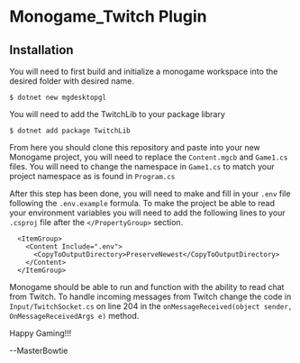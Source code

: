 # Monogame_Twitch Plugin #

## Installation ##

You will need to first build and initialize a monogame workspace into the desired folder with desired name.


```
$ dotnet new mgdesktopgl
```

You will need to add the TwitchLib to your package library
```
$ dotnet add package TwitchLib
```

From here you should clone this repository and paste into your new Monogame project, you will need to replace the `Content.mgcb` and `Game1.cs` files. You will need to change the namespace in `Game1.cs` to match your project namespace as is found in `Program.cs`

After this step has been done, you will need to make and fill in your `.env` file following the `.env.example` formula. To make the project be able to read your environment variables you will need to add the following lines to your `.csproj` file after the `</PropertyGroup>` section.
```
  <ItemGroup>
    <Content Include=".env">
      <CopyToOutputDirectory>PreserveNewest</CopyToOutputDirectory>
    </Content>
  </ItemGroup>
```

Monogame should be able to run and function with the ability to read chat from Twitch. To handle incoming messages from Twitch change the code in `Input/TwitchSocket.cs` on line 204 in the `onMessageReceived(object sender, OnMessageReceivedArgs e)` method.

Happy Gaming!!!

--MasterBowtie